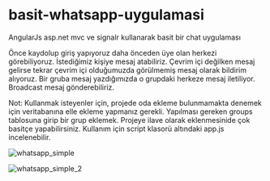 # basit-whatsapp-uygulamasi
AngularJs asp.net mvc ve signalr kullanarak basit bir chat uygulaması


Önce kaydolup giriş yapıyoruz daha önceden üye olan herkezi görebiliyoruz. İstediğimiz kişiye mesaj atabiliriz. Çevrim içi değilken mesaj gelirse tekrar çevrim içi olduğumuzda görülmemiş mesaj olarak bildirim alıyoruz. Bir gruba mesaj yazdığımızda o grupdaki herkeze mesaj iletiliyor. Broadcast mesaj gönderebiliriz.

Not: Kullanmak isteyenler için, projede oda ekleme bulunmamakta denemek için veritabanına elle ekleme yapmanız gerekli. Yapılması gereken groups tablosuna girip bir grup eklemek. Projeye ilave olarak eklenmesinide çok basitçe yapabilirsiniz. Kullanım için script klasorü altındaki app.js incelenebilir.







![whatsapp_simple](https://user-images.githubusercontent.com/24223180/40419129-06b3f7be-5e8d-11e8-84f4-77a36a1531b6.png)

![whatsapp_simple_2](https://user-images.githubusercontent.com/24223180/40419320-a4d2b84a-5e8d-11e8-8232-511374ff1ff3.png)
